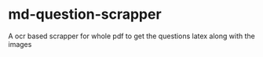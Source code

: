 # md-question-scrapper
A ocr based scrapper for whole pdf to get the questions latex along with the images
